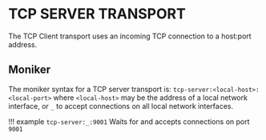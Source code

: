 TCP SERVER TRANSPORT
====================

The TCP Client transport uses an incoming TCP connection to a host:port address.

## Moniker
The moniker syntax for a TCP server transport is: `tcp-server:<local-host>:<local-port>`
where `<local-host>` may be the address of a local network interface, or `_` to accept
connections on all local network interfaces.

!!! example
    `tcp-server:_:9001`
    Waits for and accepts connections on port `9001`
